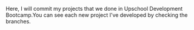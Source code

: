 Here, I will commit my projects that we done in Upschool Development Bootcamp.You can see each new project I've developed by checking the branches.
